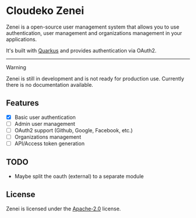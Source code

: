 # Cloudeko Zenei

Zenei is a open-source user management system that allows you to use authentication, user management and organizations
management in your applications.

It's built with [Quarkus](https://quarkus.io) and provides authentication via OAuth2.

<hr />

> [!Warning]
> Zenei is still in development and is not ready for production use. Currently there is no documentation available.

## Features

- [x] Basic user authentication
- [ ] Admin user management
- [ ] OAuth2 support (Github, Google, Facebook, etc.)
- [ ] Organizations management
- [ ] API/Access token generation

## TODO

- Maybe split the oauth (external) to a separate module

## License

Zenei is licensed under the [Apache-2.0](LICENSE) license.